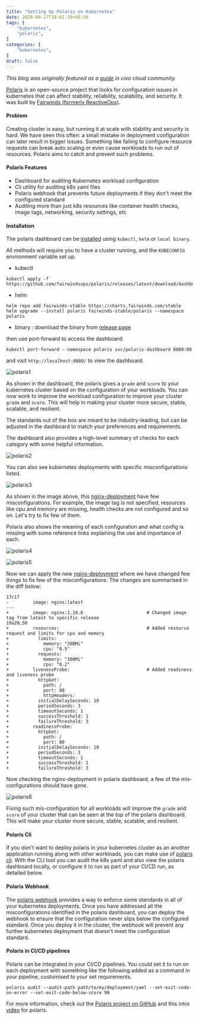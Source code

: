 ```yaml
---
title: "Setting Up Polaris on Kubernetes"
date: 2020-04-27T18:01:10+05:30
tags: [
    "kubernetes",
    "polaris",
]
categories: [
    "kubernetes",
]
draft: false
---
```


_This blog was originally featured as a [guide](https://www.civo.com/learn/setting-up-polaris-on-k8s) in civo cloud community._

[Polaris](https://www.fairwinds.com/polaris) is an open-source project that looks for configuration issues in kubernetes that can affect stability, reliability, scalability, and security. It was built by [Fairwinds (formerly ReactiveOps)](https://www.fairwinds.com/).

#### Problem
Creating cluster is easy, but running it at scale with stability and security is hard. We have seen this often: a small mistake in deployment configuration can later result in bigger issues. Something like failing to configure resource requests can break auto scaling or even cause workloads to run out of resources. Polaris aims to catch and prevent such problems.

#### Polaris Features
- Dashboard for auditing Kubernetes workload configuration
- Cli utility for auditing k8s yaml files
- Polaris webhook that prevents future deployments if they don't meet the configured standard
- Auditing more than just k8s resources like container health checks, image tags, networking, security settings, etc

#### Installation
The polaris dashboard can be [installed](https://github.com/FairwindsOps/polaris/blob/master/docs/usage.md#installing) using `kubectl`, `helm` or `local binary`.

All methods will require you to have a cluster running, and the `KUBECONFIG` environment variable set up.

- kubectl
```
kubectl apply -f https://github.com/fairwindsops/polaris/releases/latest/download/dashboard.yaml
```
- helm
```
helm repo add fairwinds-stable https://charts.fairwinds.com/stable
helm upgrade --install polaris fairwinds-stable/polaris --namespace polaris
```
- binary : download the binary from [release page](https://github.com/fairwindsops/polaris/releases)

then use port-forward to access the dashboard:
```
kubectl port-forward --namespace polaris svc/polaris-dashboard 8080:80
```
and visit `http://localhost:8080/` to view the dashboard.

![polaris1](https://github.com/milindchawre/civo-k8s/raw/master/blog/polaris/images/polaris1.png)

As shown in the dashboard, the polaris gives a `grade` and `score` to your kubernetes cluster based on the configuration of your workloads. You can now work to improve the workload configuration to improve your cluster `grade` and `score`. This will help in making your cluster more secure, stable, scalable, and resilient.

The standards out of the box are meant to be industry-leading, but can be adjusted in the dashboard to match your preferences and requirements.

The dashboard also provides a  high-level summary of checks for each category with some helpful information.

![polaris2](https://github.com/milindchawre/civo-k8s/raw/master/blog/polaris/images/polaris2.png)

You can also see kubernetes deployments with specific misconfigurations listed.

![polaris3](https://github.com/milindchawre/civo-k8s/raw/master/blog/polaris/images/polaris3.png)

As shown in the image above, this [nginx-deployment](https://raw.githubusercontent.com/milindchawre/civo-k8s/master/blog/polaris/nginx.yaml) have few misconfigurations. For example, the image tag is not specified, resources like cpu and memory are missing, health checks are not configured and so on. Let's try to fix few of them.

Polaris also shows the meaning of each configuration and what config is missing with some reference links explaining the use and importance of each.

![polaris4](https://github.com/milindchawre/civo-k8s/raw/master/blog/polaris/images/polaris4.png)

![polaris5](https://github.com/milindchawre/civo-k8s/raw/master/blog/polaris/images/polaris5.png)

Now we can apply the new [nginx-deployment](https://raw.githubusercontent.com/milindchawre/civo-k8s/master/blog/polaris/nginx-fix.yaml) where we have changed few things to fix few of the misconfigurations. The changes are summarised in the diff below:
```
17c17
-         image: nginx:latest
---
+         image: nginx:1.18.0                        # Changed image tag from latest to specific release
19a20,50
+         resources:                                 # Added resource request and limits for cpu and memory
+           limits:
+             memory: "200Mi"
+             cpu: "0.5"
+           requests:
+             memory: "100Mi"
+             cpu: "0.2"
+         livenessProbe:                             # Added readiness and liveness probe
+           httpGet:
+             path: /
+             port: 80
+             httpHeaders:
+           initialDelaySeconds: 10
+           periodSeconds: 3
+           timeoutSeconds: 1
+           successThreshold: 1
+           failureThreshold: 3
+         readinessProbe:
+           httpGet:
+             path: /
+             port: 80
+           initialDelaySeconds: 10
+           periodSeconds: 3
+           timeoutSeconds: 1
+           successThreshold: 1
+           failureThreshold: 3
```

Now checking the nginx-deployment in polaris dashboard, a few of the mis-configurations should have gone.

![polaris6](https://github.com/milindchawre/civo-k8s/raw/master/blog/polaris/images/polaris6.png)

Fixing such mis-configuration for all workloads will improve the `grade` and `score` of your cluster that can be seen at the top of the polaris dashboard. This will make your cluster more secure, stable, scalable, and resilient.

#### Polaris Cli 
If you don't want to deploy polaris in your kubernetes cluster as an another application running along with other workloads, you can make use of [polaris cli](https://github.com/FairwindsOps/polaris#cli). With the CLI tool you can audit the k8s yaml and also view the polaris dashboard locally, or configure it to run as part of your CI/CD run, as detailed below.

#### Polaris Webhook
The [polaris webhook](https://github.com/FairwindsOps/polaris/blob/master/docs/usage.md#webhook) provides a way to enforce some standards in all of your kubernetes deployments. Once you have addressed all the misconfigurations identified in the polaris dashboard, you can deploy the webhook to ensure that the configuration never slips below the configured standard. Once you deploy it in the cluster, the webhook will prevent any further kubernetes deployment that doesn't meet the configuration standard.

#### Polaris in CI/CD pipelines
Polaris can be integrated in your CI/CD pipelines. You could set it to run on each deployment with something like the following added as a command in your pipeline, customised to your set requirements.
```
polaris audit --audit-path path/to/my/deployment/yaml --set-exit-code-on-error --set-exit-code-below-score 90
```

For more information, check out the [Polaris project on GitHub](https://github.com/FairwindsOps/polaris) and this intro [video](https://www.youtube.com/watch?v=Vo4PBG6Vj0Q) for polaris.

